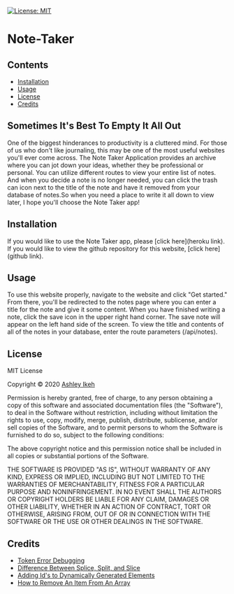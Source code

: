[![License: MIT](https://img.shields.io/badge/License-MIT-yellow.svg)](https://opensource.org/licenses/MIT) 
# Note-Taker

## Contents
* [Installation](installation)
* [Usage](usage)
* [License](license)
* [Credits](credits)

## Sometimes It's Best To Empty It All Out

One of the biggest hinderances to productivity is a cluttered mind. For those of us who don't like journaling, this may be one of the most useful websites you'll ever come across.
The Note Taker Application provides an archive where you can jot down your ideas, whether they be professional or personal. You can utilize different routes to view your entire list of notes. And when you decide a note is no longer needed, you can click the trash can icon next to the title of the note and have it removed from your database of notes.So when you need a place to write it all down to view later, I hope you'll choose the Note Taker app!

## Installation

If you would like to use the Note Taker app, please [click here](heroku link).
If you would like to view the github repository for this website, [click here](github link).


## Usage

To use this website properly, navigate to the website and click "Get started." From there, you'll be redirected to the notes page where you can enter a title for the note and give it some content. When you have finished writing a note, click the save icon in the upper right hand corner. The save note will appear on the left hand side of the screen. To view the title and contents of all of the notes in your database, enter the route parameters (/api/notes).



## License

MIT License

Copyright © 2020 [Ashley Ikeh](https://github.com/Aikeh2021)

Permission is hereby granted, free of charge, to any person obtaining a copy
of this software and associated documentation files (the "Software"), to deal
in the Software without restriction, including without limitation the rights
to use, copy, modify, merge, publish, distribute, sublicense, and/or sell
copies of the Software, and to permit persons to whom the Software is
furnished to do so, subject to the following conditions:

The above copyright notice and this permission notice shall be included in all
copies or substantial portions of the Software.

THE SOFTWARE IS PROVIDED "AS IS", WITHOUT WARRANTY OF ANY KIND, EXPRESS OR
IMPLIED, INCLUDING BUT NOT LIMITED TO THE WARRANTIES OF MERCHANTABILITY,
FITNESS FOR A PARTICULAR PURPOSE AND NONINFRINGEMENT. IN NO EVENT SHALL THE
AUTHORS OR COPYRIGHT HOLDERS BE LIABLE FOR ANY CLAIM, DAMAGES OR OTHER
LIABILITY, WHETHER IN AN ACTION OF CONTRACT, TORT OR OTHERWISE, ARISING FROM,
OUT OF OR IN CONNECTION WITH THE SOFTWARE OR THE USE OR OTHER DEALINGS IN THE
SOFTWARE.

## Credits

* [Token Error Debugging](https://stackoverflow.com/questions/47004295/syntaxerror-unexpected-token-o-in-json-at-position-1-express)
* [Difference Between Splice, Split, and Slice](https://medium.com/@jeanpan/javascript-splice-slice-split-745b1c1c05d2)
* [Adding Id's to Dynamically Generated Elements](https://stackoverflow.com/questions/10632394/add-id-dynamically-to-jquery-tabs)
* [How to Remove An Item From An Array](https://flaviocopes.com/how-to-remove-item-from-array/)